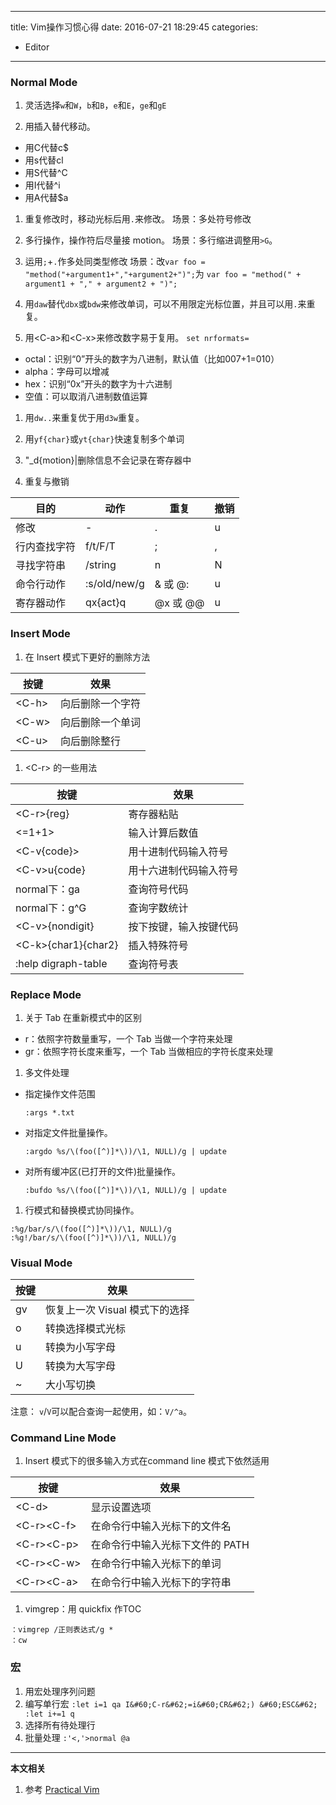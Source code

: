 ----
title: Vim操作习惯心得
date: 2016-07-21 18:29:45
categories:
- Editor
----
###  Normal Mode

1. 灵活选择`w`和`W`，`b`和`B`，`e`和`E`，`ge`和`gE`

1.  用插入替代移动。
  - 用C代替c$
  - 用s代替cl
  - 用S代替^C
  - 用I代替^i
  - 用A代替$a

1. 重复修改时，移动光标后用`.`来修改。
  场景：多处符号修改

1. 多行操作，操作符后尽量接 motion。
  场景：多行缩进调整用`>G`。

1. 运用`;`+`.`作多处同类型修改
  场景：改`var foo = "method("+argument1+","+argument2+")";`为
`var foo = "method(" + argument1 + "," + argument2 + ")";`

1. 用`daw`替代`dbx`或`bdw`来修改单词，可以不用限定光标位置，并且可以用`.`来重复。

1. 用&#60;C-a&#62;和&#60;C-x&#62;来修改数字易于复用。
  `set nrformats=`
  - octal：识别“0”开头的数字为八进制，默认值（比如007+1=010）
  - alpha：字母可以增减
  - hex：识别“0x”开头的数字为十六进制
  - 空值：可以取消八进制数值运算

1. 用`dw..`来重复优于用`d3w`重复。

1. 用`yf{char}`或`yt{char}`快速复制多个单词 

1. "_d{motion}|删除信息不会记录在寄存器中

1. 重复与撤销

目的|动作|重复|撤销
---|---|---|---
修改|- |.|u
行内查找字符|f/t/F/T|;|,
寻找字符串|/string|n|N
命令行动作|:s/old/new/g|& 或 @:|u
寄存器动作|qx{act}q|@x 或 @@|u



### Insert Mode

1. 在 Insert 模式下更好的删除方法

按键|效果
---|---
&#60;C-h&#62;|向后删除一个字符
&#60;C-w&#62;|向后删除一个单词
&#60;C-u&#62;|向后删除整行

1. &#60;C-r&#62; 的一些用法

按键|效果
---|---
&#60;C-r&#62;{reg}|寄存器粘贴
&#60;=1+1&#62;|输入计算后数值
&#60;C-v{code}&#62;|用十进制代码输入符号
&#60;C-v&#62;u{code}|用十六进制代码输入符号
normal下：ga|查询符号代码
normal下：g^G|查询字数统计
&#60;C-v&#62;{nondigit}|按下按键，输入按键代码
&#60;C-k&#62;{char1}{char2}|插入特殊符号
:help digraph-table|查询符号表
 
###  Replace Mode

1. 关于 Tab 在重新模式中的区别
  - r：依照字符数量重写，一个 Tab 当做一个字符来处理
  - gr：依照字符长度来重写，一个 Tab 当做相应的字符长度来处理 
1. 多文件处理
  - 指定操作文件范围
    ```
    :args *.txt
    ```
  - 对指定文件批量操作。
    ```
    :argdo %s/\(foo([^)]*\))/\1, NULL)/g | update
    ```
  - 对所有缓冲区(已打开的文件)批量操作。
    ```
    :bufdo %s/\(foo([^)]*\))/\1, NULL)/g | update
    ```
1. 行模式和替换模式协同操作。
  ```
  :%g/bar/s/\(foo([^)]*\))/\1, NULL)/g
  :%g!/bar/s/\(foo([^)]*\))/\1, NULL)/g
  ```


### Visual Mode

按键|效果
---|---
gv|恢复上一次 Visual 模式下的选择
o|转换选择模式光标
u|转换为小写字母
U|转换为大写字母
~|大小写切换

注意：
`v`/`V`可以配合查询一起使用，如：`V/^a`。

###  Command Line Mode
1. Insert 模式下的很多输入方式在command line  模式下依然适用


按键|效果
---|---
&#60;C-d&#62;|显示设置选项
&#60;C-r&#62;&#60;C-f&#62;|在命令行中输入光标下的文件名
&#60;C-r&#62;&#60;C-p&#62;|在命令行中输入光标下文件的 PATH
&#60;C-r&#62;&#60;C-w&#62;|在命令行中输入光标下的单词
&#60;C-r&#62;&#60;C-a&#62;|在命令行中输入光标下的字符串

1. vimgrep：用 quickfix 作TOC
```
：vimgrep /正则表达式/g *
：cw
```

### 宏

1. 用宏处理序列问题
  1.  编写单行宏
    ```
    :let i=1
    qa
    I&#60;C-r&#62;=i&#60;CR&#62;) &#60;ESC&#62;
    :let i+=1
    q
    ```
  1. 选择所有待处理行
  1. 批量处理
    ```
    :'<,'>normal @a
    ```


***
**本文相关**
1. 参考
[Practical Vim](https://book.douban.com/subject/10599776/)
